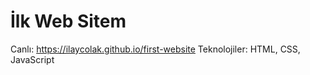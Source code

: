 # İlk Web Sitem
Canlı: https://ilaycolak.github.io/first-website
Teknolojiler: HTML, CSS, JavaScript
